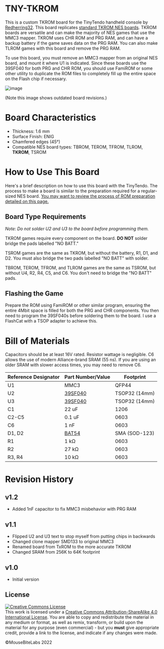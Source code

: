 # TNY-TKROM

This is a custom TKROM board for the TinyTendo handheld console by <a href="https://github.com/Redherring32">Redherring32</a>. This board replicates <a href="https://www.nesdev.org/wiki/TKROM">standard TKROM NES boards</a>. TKROM boards are versatile and can make the majority of NES games that use the MMC3 mapper. TKROM uses CHR ROM and PRG RAM, and can have a backup battery if the game saves data on the PRG RAM. You can also make TLROM games with this board and remove the PRG RAM.

To use this board, you must remove an MMC3 mapper from an original NES board, and mount it where U1 is indicated. Since these boards use the 39SF040 for both PRG and CHR ROM, you should use FamiROM or some other utility to duplicate the ROM files to completely fill up the entire space on the Flash chip if necessary.

![image](https://user-images.githubusercontent.com/97127539/229019438-b57b42ae-9ddf-4004-bb34-828f756b974b.png)

(Note this image shows outdated board revisions.)

# Board Characteristics

- Thickness: 1.6 mm
- Surface Finish: ENIG
- Chamfered edges (45°)
- Compatible NES board types: TBROM, TEROM, TFROM, TLROM, **TKROM**, TSROM

# How to Use This Board

Here's a brief description on how to use this board with the TinyTendo. The process to make a board is similar to the preparation required for a regular-sized NES board. <a href="https://mousebitelabs.com/2017/06/25/how-to-make-an-nes-reproduction-cartridge">You may want to review the process of ROM preparation detailed on this page.</a> 

## Board Type Requirements

*Note: Do not solder U2 and U3 to the board before programming them.*

TKROM games require every component on the board. **DO NOT** solder bridge the pads labelled "NO BATT."

TSROM games are the same as TKROM, but without the battery, R1, D1, and D2. You must also bridge the two pads labelled "NO BATT" with solder.

TBROM, TEROM, TFROM, and TLROM games are the same as TSROM, but without U4, R2, R4, C5, and C6. You don't need to bridge the "NO BATT" pads.

## Flashing the Game

Prepare the ROM using FamiROM or other similar program, ensuring the entire 4Mbit space is filled for both the PRG and CHR components. You then need to program the 39SF040s before soldering them to the board. I use a FlashCat with a TSOP adapter to achieve this.

# Bill of Materials

Capacitors should be at least 16V rated. Resistor wattage is negligible.
C6 allows the use of modern Alliance-brand SRAM (55 ns). If you are using an older SRAM with slower access times, you may need to remove C6.

| Reference Designator  | Part Number/Value | Footprint  |
| ------------- | ------------- | ------------- |
| U1  | MMC3  | QFP44  |
| U2  | <a href="https://www.mouser.com/ProductDetail/Microchip-Technology/SST39SF040-70-4C-WHE?qs=Oo69DRhzroe%2FJKrgAmUE5Q%3D%3D">39SF040</a>  | TSOP32 (14mm) |
| U3  | <a href="https://www.mouser.com/ProductDetail/Microchip-Technology/SST39SF040-70-4C-WHE?qs=Oo69DRhzroe%2FJKrgAmUE5Q%3D%3D">39SF040</a>  | TSOP32 (14mm) |
| C1  | 22 uF | 1206  |
| C2-C5  | 0.1 uF | 0603  |
| C6  | 1 nF | 0603  |
| D1, D2  | <a href="https://www.mouser.com/ProductDetail/Vishay-Semiconductors/BAT54W-HG3-18?qs=BJlw7L4Cy79w8lzctLBe5g%3D%3D">BAT54</a> | SMA (SOD-123) |
| R1  | 1 kΩ | 0603  |
| R2  | 27 kΩ | 0603  |
| R3, R4  | 10 kΩ | 0603  |

# Revision History

## v1.2

- Added 1nF capacitor to fix MMC3 misbehavior with PRG RAM

## v1.1

- Flipped U2 and U3 text to stop myself from putting chips in backwards
- Changed clone mapper SMD133 to original MMC3
- Renamed board from TxROM to the more accurate TKROM
- Changed SRAM from 256K to 64K footprint

## v1.0

- Initial version

## License
<a rel="license" href="http://creativecommons.org/licenses/by-sa/4.0/"><img alt="Creative Commons License" style="border-width:0" src="https://i.creativecommons.org/l/by-sa/4.0/80x15.png" /></a><br />This work is licensed under a <a rel="license" href="http://creativecommons.org/licenses/by-sa/4.0/">Creative Commons Attribution-ShareAlike 4.0 International License</a>. You are able to copy and redistribute the material in any medium or format, as well as remix, transform, or build upon the material for any purpose (even commercial) - but you **must** give appropriate credit, provide a link to the license, and indicate if any changes were made.

©MouseBiteLabs 2022
